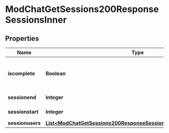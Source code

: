 

# ModChatGetSessions200ResponseSessionsInner


## Properties

| Name | Type | Description | Notes |
|------------ | ------------- | ------------- | -------------|
|**iscomplete** | **Boolean** | Whether the session is completed or not. |  [optional] |
|**sessionend** | **Integer** | Session end time. |  [optional] |
|**sessionstart** | **Integer** | Session start time. |  [optional] |
|**sessionusers** | [**List&lt;ModChatGetSessions200ResponseSessionsInnerSessionusersInner&gt;**](ModChatGetSessions200ResponseSessionsInnerSessionusersInner.md) |  |  [optional] |



